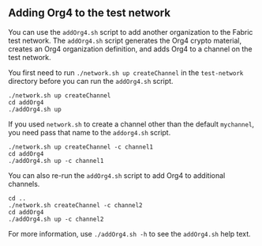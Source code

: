 ## Adding Org4 to the test network

You can use the `addOrg4.sh` script to add another organization to the Fabric test network. The `addOrg4.sh` script generates the Org4 crypto material, creates an Org4 organization definition, and adds Org4 to a channel on the test network.

You first need to run `./network.sh up createChannel` in the `test-network` directory before you can run the `addOrg4.sh` script.

```
./network.sh up createChannel
cd addOrg4
./addOrg4.sh up
```

If you used `network.sh` to create a channel other than the default `mychannel`, you need pass that name to the `addorg4.sh` script.
```
./network.sh up createChannel -c channel1
cd addOrg4
./addOrg4.sh up -c channel1
```

You can also re-run the `addOrg4.sh` script to add Org4 to additional channels.
```
cd ..
./network.sh createChannel -c channel2
cd addOrg4
./addOrg4.sh up -c channel2
```

For more information, use `./addOrg4.sh -h` to see the `addOrg4.sh` help text.
